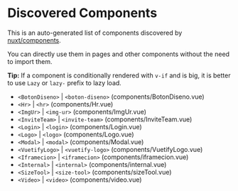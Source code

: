 # Discovered Components

This is an auto-generated list of components discovered by [nuxt/components](https://github.com/nuxt/components).

You can directly use them in pages and other components without the need to import them.

**Tip:** If a component is conditionally rendered with `v-if` and is big, it is better to use `Lazy` or `lazy-` prefix to lazy load.

- `<BotonDiseno>` | `<boton-diseno>` (components/BotonDiseno.vue)
- `<Hr>` | `<hr>` (components/Hr.vue)
- `<ImgUr>` | `<img-ur>` (components/ImgUr.vue)
- `<InviteTeam>` | `<invite-team>` (components/InviteTeam.vue)
- `<Login>` | `<login>` (components/Login.vue)
- `<Logo>` | `<logo>` (components/Logo.vue)
- `<Modal>` | `<modal>` (components/Modal.vue)
- `<VuetifyLogo>` | `<vuetify-logo>` (components/VuetifyLogo.vue)
- `<Iframecion>` | `<iframecion>` (components/iframecion.vue)
- `<Internal>` | `<internal>` (components/internal.vue)
- `<SizeTool>` | `<size-tool>` (components/sizeTool.vue)
- `<Video>` | `<video>` (components/video.vue)
